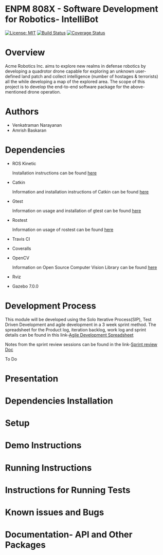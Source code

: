 # ENPM 808X - Software Development for Robotics- IntelliBot
[![License: MIT](https://img.shields.io/badge/License-MIT-yellow.svg)](https://opensource.org/licenses/MIT)
[![Build Status](https://travis-ci.org/vijay4313/intelli_bot.svg?branch=master)](https://travis-ci.org/vijay4313/intelli_bot)
[![Coverage Status](https://coveralls.io/repos/github/vijay4313/intelli_bot/badge.svg?branch=master)](https://coveralls.io/github/vijay4313/intelli_bot?branch=master)

# Overview
 Acme Robotics Inc. aims to explore new realms in defense robotics by developing a
quadrotor drone capable for exploring an unknown user-defined land patch and
collect intelligence (number of hostages & terrorists) all the while developing a map
of the explored area. The scope of this project is to develop the end-to-end software
package for the above-mentioned drone operation.

# Authors
 - Venkatraman Narayanan
 - Amrish Baskaran

# Dependencies
- ROS Kinetic

   Installation instructions can be found [here](http://wiki.ros.org/kinetic/Installation)
   
- Catkin

   Information and installation instructions of Catkin can be found [here](http://wiki.ros.org/catkin)
 
 - Gtest
 
   Information on usage and installation of gtest can be found [here](http://wiki.ros.org/gtest)
    
 - Rostest
 
   Information on usage of rostest can be found [here](http://wiki.ros.org/rostest)
   
 - Travis CI

 - Coveralls

 - OpenCV

   Information on Open Source Computer Vision Library can be found [here](https://opencv.org/license.html) 
 
 - Rviz

 - Gazebo 7.0.0

# Development Process
This module will be developed using the Solo Iterative Process(SIP), Test Driven Development and agile development in a 3 week sprint method.
The spreadsheet for the Product log, iteration backlog, work log and sprint details can be found in this link-[Agile Development Spreadsheet](https://docs.google.com/spreadsheets/d/1cRZ1Yc6He_yjTwrT3RzN5OtVLop9_kAH2wNIdsGixpU/edit#gid=383324177)

Notes from the sprint review sessions can be found in the link-[Sprint review Doc](https://docs.google.com/document/d/1bJjVpGoex2Z11x2BASVN002mspXWGj8SX9v-RlrVU2g/edit)

To Do
# Presentation

# Dependencies Installation

# Setup

# Demo Instructions

# Running Instructions

# Instructions for Running Tests

# Known issues and Bugs

# Documentation- API and Other Packages

